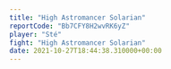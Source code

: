 ```yaml
---
title: "High Astromancer Solarian"
reportCode: "Bb7CFY8H2wvRK6yZ"
player: "Sté"
fight: "High Astromancer Solarian"
date: 2021-10-27T18:44:38.310000+00:00
---
```

